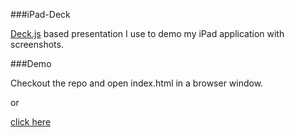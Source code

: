 ###iPad-Deck

[Deck.js](https://github.com/imakewebthings/deck.js) based presentation I use to demo my iPad application with screenshots.

###Demo

Checkout the repo and open index.html in a browser window. 

or

[click here](http://palaniraja.github.io/ipad-deck/)


